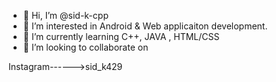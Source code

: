 - 👋 Hi, I’m @sid-k-cpp
- 👀 I’m interested in Android & Web applicaiton  development. 
- 🌱 I’m currently learning C++, JAVA , HTML/CSS
- 💞️ I’m looking to collaborate on 
<!-- - 📫 How to reach me  --> Instagram------>sid_k429


<!---
sid-k-cpp/sid-k-cpp is a ✨ special ✨ repository because its `README.md` (this file) appears on your GitHub profile.
You can click the Preview link to take a look at your changes.
--->
